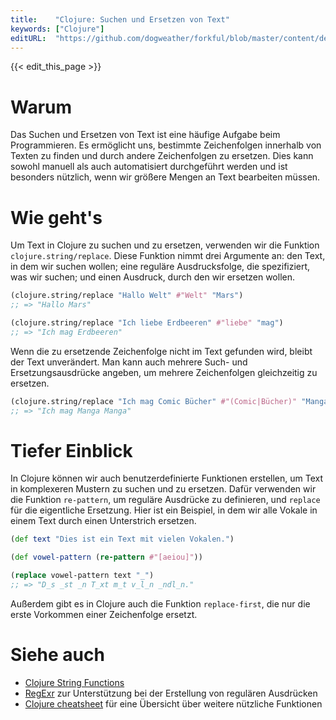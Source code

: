 ```yaml
---
title:    "Clojure: Suchen und Ersetzen von Text"
keywords: ["Clojure"]
editURL:  "https://github.com/dogweather/forkful/blob/master/content/de/clojure/searching-and-replacing-text.md"
---
```


{{< edit_this_page >}}

# Warum

Das Suchen und Ersetzen von Text ist eine häufige Aufgabe beim Programmieren. Es ermöglicht uns, bestimmte Zeichenfolgen innerhalb von Texten zu finden und durch andere Zeichenfolgen zu ersetzen. Dies kann sowohl manuell als auch automatisiert durchgeführt werden und ist besonders nützlich, wenn wir größere Mengen an Text bearbeiten müssen.

# Wie geht's

Um Text in Clojure zu suchen und zu ersetzen, verwenden wir die Funktion `clojure.string/replace`. Diese Funktion nimmt drei Argumente an: den Text, in dem wir suchen wollen; eine reguläre Ausdrucksfolge, die spezifiziert, was wir suchen; und einen Ausdruck, durch den wir ersetzen wollen.

```Clojure
(clojure.string/replace "Hallo Welt" #"Welt" "Mars")
;; => "Hallo Mars"

(clojure.string/replace "Ich liebe Erdbeeren" #"liebe" "mag")
;; => "Ich mag Erdbeeren"
```

Wenn die zu ersetzende Zeichenfolge nicht im Text gefunden wird, bleibt der Text unverändert. Man kann auch mehrere Such- und Ersetzungsausdrücke angeben, um mehrere Zeichenfolgen gleichzeitig zu ersetzen.

```Clojure
(clojure.string/replace "Ich mag Comic Bücher" #"(Comic|Bücher)" "Manga")
;; => "Ich mag Manga Manga"
```

# Tiefer Einblick

In Clojure können wir auch benutzerdefinierte Funktionen erstellen, um Text in komplexeren Mustern zu suchen und zu ersetzen. Dafür verwenden wir die Funktion `re-pattern`, um reguläre Ausdrücke zu definieren, und `replace` für die eigentliche Ersetzung. Hier ist ein Beispiel, in dem wir alle Vokale in einem Text durch einen Unterstrich ersetzen.

```Clojure
(def text "Dies ist ein Text mit vielen Vokalen.")

(def vowel-pattern (re-pattern #"[aeiou]"))

(replace vowel-pattern text "_")
;; => "D_s _st _n T_xt m_t v_l_n _ndl_n."
```

Außerdem gibt es in Clojure auch die Funktion `replace-first`, die nur die erste Vorkommen einer Zeichenfolge ersetzt.

# Siehe auch

- [Clojure String Functions](https://clojure.github.io/clojure/clojure.string-api.html)
- [RegExr](https://regexr.com/) zur Unterstützung bei der Erstellung von regulären Ausdrücken
- [Clojure cheatsheet](https://clojure.org/api/cheatsheet) für eine Übersicht über weitere nützliche Funktionen